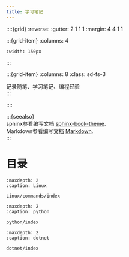 ```yaml
---
title: 学习笔记
---
```


::::{grid}
:reverse:
:gutter: 2 1 1 1
:margin: 4 4 1 1

:::{grid-item}
:columns: 4

```{image} ./_static/logo-square.svg
:width: 150px
```
:::

:::{grid-item}
:columns: 8
:class: sd-fs-3

记录随笔、学习笔记、编程经验  
:::

::::

:::{seealso}  
sphinx参看编写文档 [sphinx-book-theme](https://sphinx-book-theme.readthedocs.io/en/stable/index.html).  
Markdown参看编写文档 [Markdown](https://github.com/MicrosoftDocs/Advertising-docs/tree/main).  
:::

# 目录

```{toctree}
:maxdepth: 2
:caption: Linux

Linux/commands/index
```

```{toctree}
:maxdepth: 2
:caption: python

python/index
```

```{toctree}
:maxdepth: 2
:caption: dotnet

dotnet/index
```



